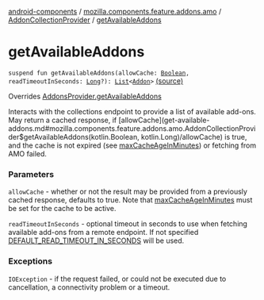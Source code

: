 [android-components](../../index.md) / [mozilla.components.feature.addons.amo](../index.md) / [AddonCollectionProvider](index.md) / [getAvailableAddons](./get-available-addons.md)

# getAvailableAddons

`suspend fun getAvailableAddons(allowCache: `[`Boolean`](https://kotlinlang.org/api/latest/jvm/stdlib/kotlin/-boolean/index.html)`, readTimeoutInSeconds: `[`Long`](https://kotlinlang.org/api/latest/jvm/stdlib/kotlin/-long/index.html)`?): `[`List`](https://kotlinlang.org/api/latest/jvm/stdlib/kotlin.collections/-list/index.html)`<`[`Addon`](../../mozilla.components.feature.addons/-addon/index.md)`>` [(source)](https://github.com/mozilla-mobile/android-components/blob/master/components/feature/addons/src/main/java/mozilla/components/feature/addons/amo/AddonCollectionProvider.kt#L82)

Overrides [AddonsProvider.getAvailableAddons](../../mozilla.components.feature.addons/-addons-provider/get-available-addons.md)

Interacts with the collections endpoint to provide a list of available
add-ons. May return a cached response, if [allowCache](get-available-addons.md#mozilla.components.feature.addons.amo.AddonCollectionProvider$getAvailableAddons(kotlin.Boolean, kotlin.Long)/allowCache) is true, and the
cache is not expired (see [maxCacheAgeInMinutes](#)) or fetching from
AMO failed.

### Parameters

`allowCache` - whether or not the result may be provided
from a previously cached response, defaults to true. Note that
[maxCacheAgeInMinutes](#) must be set for the cache to be active.

`readTimeoutInSeconds` - optional timeout in seconds to use when fetching
available add-ons from a remote endpoint. If not specified [DEFAULT_READ_TIMEOUT_IN_SECONDS](#)
will be used.

### Exceptions

`IOException` - if the request failed, or could not be executed due to cancellation,
a connectivity problem or a timeout.
